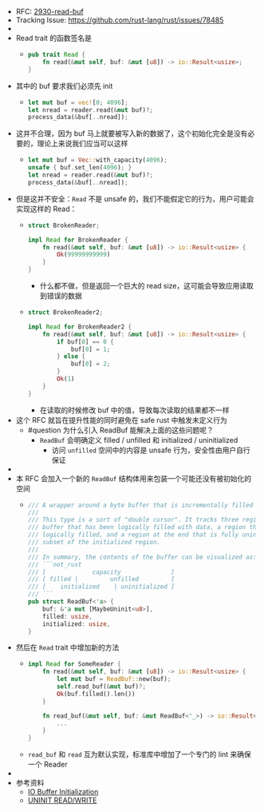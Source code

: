 - RFC: [2930-read-buf](https://rust-lang.github.io/rfcs/2930-read-buf.html)
- Tracking Issue: https://github.com/rust-lang/rust/issues/78485
-
- Read trait 的函数签名是
	- ```rust
	  pub trait Read {
	      fn read(&mut self, buf: &mut [u8]) -> io::Result<usize>;
	  }
	  ```
- 其中的 buf 要求我们必须先 init
	- ```rust
	  let mut buf = vec![0; 4096];
	  let nread = reader.read(&mut buf)?;
	  process_data(&buf[..nread]);
	  ```
- 这并不合理，因为 buf 马上就要被写入新的数据了，这个初始化完全是没有必要的，理论上来说我们应当可以这样
	- ```rust
	  let mut buf = Vec::with_capacity(4096);
	  unsafe { buf.set_len(4096); }
	  let nread = reader.read(&mut buf)?;
	  process_data(&buf[..nread]);
	  ```
- 但是这并不安全：`Read` 不是 unsafe 的，我们不能假定它的行为，用户可能会实现这样的 Read：
	- ```rust
	  struct BrokenReader;
	  
	  impl Read for BrokenReader {
	      fn read(&mut self, buf: &mut [u8]) -> io::Result<usize> {
	          Ok(99999999999)
	      }
	  }
	  ```
		- 什么都不做，但是返回一个巨大的 read size，这可能会导致应用读取到错误的数据
	- ```rust
	  struct BrokenReader2;
	  
	  impl Read for BrokenReader2 {
	      fn read(&mut self, buf: &mut [u8]) -> io::Result<usize> {
	          if buf[0] == 0 {
	              buf[0] = 1;
	          } else {
	              buf[0] = 2;
	          }
	          Ok(1)
	      }
	  }
	  ```
		- 在读取的时候修改 buf 中的值，导致每次读取的结果都不一样
- 这个 RFC 就旨在提升性能的同时避免在 safe rust 中触发未定义行为
	- #question 为什么引入 ReadBuf 能解决上面的这些问题呢？
		- `ReadBuf` 会明确定义 filled / unfilled 和 initialized / uninitialized
			- 访问 `unfilled` 空间中的内容是 unsafe 行为，安全性由用户自行保证
-
- 本 RFC 会加入一个新的 `ReadBuf` 结构体用来包装一个可能还没有被初始化的空间
	- ```rust
	  /// A wrapper around a byte buffer that is incrementally filled and initialized.
	  ///
	  /// This type is a sort of "double cursor". It tracks three regions in the buffer: a region at the beginning of the
	  /// buffer that has been logically filled with data, a region that has been initialized at some point but not yet
	  /// logically filled, and a region at the end that is fully uninitialized. The filled region is guaranteed to be a
	  /// subset of the initialized region.
	  ///
	  /// In summary, the contents of the buffer can be visualized as:
	  /// ```not_rust
	  /// [             capacity              ]
	  /// [ filled |         unfilled         ]
	  /// [    initialized    | uninitialized ]
	  /// ```
	  pub struct ReadBuf<'a> {
	      buf: &'a mut [MaybeUninit<u8>],
	      filled: usize,
	      initialized: usize,
	  }
	  ```
- 然后在 `Read` trait 中增加新的方法
	- ```rust
	  impl Read for SomeReader {
	      fn read(&mut self, buf: &mut [u8]) -> io::Result<usize> {
	          let mut buf = ReadBuf::new(buf);
	          self.read_buf(&mut buf)?;
	          Ok(buf.filled().len())
	      }
	  
	      fn read_buf(&mut self, buf: &mut ReadBuf<'_>) -> io::Result<()> {
	          ...
	      }
	  }
	  ```
	- `read_buf` 和 `read` 互为默认实现，标准库中增加了一个专门的 lint 来确保一个 Reader
-
- 参考资料
	- [IO Buffer Initialization](https://paper.dropbox.com/doc/MvytTgjIOTNpJAS6Mvw38)
	- [UNINIT READ/WRITE](https://blog.yoshuawuyts.com/uninit-read-write/)